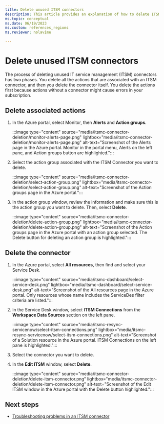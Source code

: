 ```yaml
---
title: Delete unused ITSM connectors
description: This article provides an explanation of how to delete ITSM connectors and the action groups that are associated with it.
ms.topic: conceptual
ms.date: 06/19/2023
ms.custom: references_regions
ms.reviewer: nolavime

---
```


# Delete unused ITSM connectors

The process of deleting unused IT service management (ITSM) connectors has two phases. You delete all the actions that are associated with an ITSM connector, and then you delete the connector itself. You delete the actions first because actions without a connector might cause errors in your subscription.

## Delete associated actions

1. In the Azure portal, select Monitor, then **Alerts** and **Action groups**.

    :::image type="content" source="media/itsmc-connector-deletion/monitor-alerts-page.png" lightbox="media/itsmc-connector-deletion/monitor-alerts-page.png" alt-text="Screenshot of the Alerts page in the Azure portal. Monitor in the portal menu, Alerts on the left pane, and Action groups button are highlighted.":::

1. Select the action group associated with the ITSM Connector you want to delete.

    :::image type="content" source="media/itsmc-connector-deletion/select-action-group.png" lightbox="media/itsmc-connector-deletion/select-action-group.png" alt-text="Screenshot of the Action groups page in the Azure portal.":::

1. In the action group window, review the information and make sure this is the action group you want to delete. Then, select **Delete**.

    :::image type="content" source="media/itsmc-connector-deletion/delete-action-group.png" lightbox="media/itsmc-connector-deletion/delete-action-group.png" alt-text="Screenshot of the Action groups page in the Azure portal with an action group selected. The Delete button for deleting an action group is highlighted.":::

## Delete the connector

1. In the Azure portal, select **All resources**, then find and select your Service Desk.

    :::image type="content" source="media/itsmc-dashboard/select-service-desk.png" lightbox="media/itsmc-dashboard/select-service-desk.png" alt-text="Screenshot of the All resources page in the Azure portal. Only resources whose name includes the ServiceDes filter criteria are listed.":::

1. In the Service Desk window, select **ITSM Connections** from the **Workspace Data Sources** section on the left pane.

    :::image type="content" source="media/itsmc-resync-servicenow/select-itsm-connections.png" lightbox="media/itsmc-resync-servicenow/select-itsm-connections.png" alt-text="Screenshot of a Solution resource in the Azure portal. ITSM Connections on the left pane is highlighted.":::

1. Select the connector you want to delete.

1. In the **Edit ITSM** window, select **Delete**.

    :::image type="content" source="media/itsmc-connector-deletion/delete-itsm-connector.png" lightbox="media/itsmc-connector-deletion/delete-itsm-connector.png" alt-text="Screenshot of the Edit ITSM window in the Azure portal with the Delete button highlighted.":::

## Next steps

* [Troubleshooting problems in an ITSM connector](./itsmc-resync-servicenow.md)
